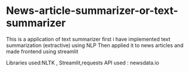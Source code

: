 # News-article-summarizer-or-text-summarizer

This is a application of text summarizer
first i have implemented text summarization (extractive) using NLP
Then applied it to news articles and made frontend using streamlit

Libraries used:NLTK , Streamlit,requests
API used : newsdata.io
